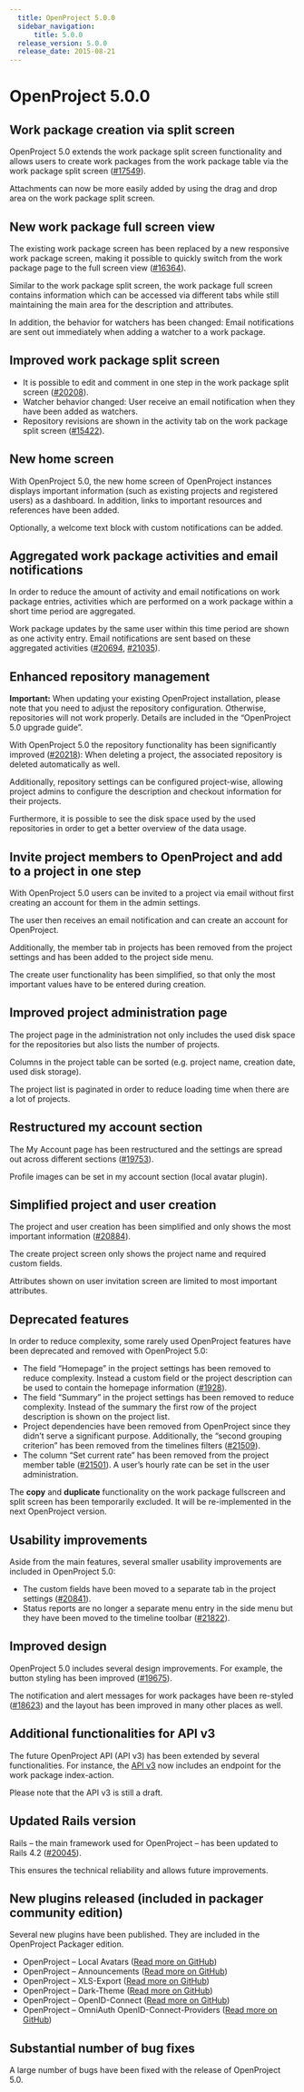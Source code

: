 ```yaml
---
  title: OpenProject 5.0.0
  sidebar_navigation:
      title: 5.0.0
  release_version: 5.0.0
  release_date: 2015-08-21
---
```


# OpenProject 5.0.0

## Work package creation via split screen

OpenProject 5.0 extends the work package split screen functionality and
allows users to create work packages from the work package table via the
work package split screen
([#17549](https://community.openproject.com/wp/17549)).

Attachments can now be more easily added by using the drag and drop area
on the work package split screen.



## New work package full screen view

The existing work package screen has been replaced by a new responsive
work package screen, making it possible to quickly switch from the work
package page to the full screen view
([#16364](https://community.openproject.com/wp/16364)).

Similar to the work package split screen, the work package full screen
contains information which can be accessed via different tabs while
still maintaining the main area for the description and attributes.

In addition, the behavior for watchers has been changed: Email
notifications are sent out immediately when adding a watcher to a work
package.



## Improved work package split screen

  - It is possible to edit and comment in one step in the work package
    split screen
    ([#20208](https://community.openproject.com/wp/20208)).
  - Watcher behavior changed: User receive an email notification when
    they have been added as watchers.
  - Repository revisions are shown in the activity tab on the work
    package split screen
    ([#15422](https://community.openproject.com/wp/15422)).



## New home screen

With OpenProject 5.0, the new home screen of OpenProject instances
displays important information (such as existing projects and registered
users) as a dashboard. In addition, links to important resources and
references have been added.

Optionally, a welcome text block with custom notifications can be added.



## Aggregated work package activities and email notifications

In order to reduce the amount of activity and email notifications on
work package entries, activities which are performed on a work package
within a short time period are aggregated.

Work package updates by the same user within this time period are shown
as one activity entry. Email notifications are sent based on these
aggregated
activities ([#20694](https://community.openproject.com/wp/20694),
[#21035](https://community.openproject.com/wp/21035)).



## Enhanced repository management

**Important:** When updating your existing OpenProject installation,
please note that you need to adjust the repository configuration.
Otherwise, repositories will not work properly. Details are included in
the “OpenProject 5.0 upgrade guide”.

With OpenProject 5.0 the repository functionality has been significantly
improved
([#20218](https://community.openproject.com/wp/20218)):
When deleting a project, the associated repository is deleted
automatically as well.

Additionally, repository settings can be configured project-wise,
allowing project admins to configure the description and checkout
information for their projects.

Furthermore, it is possible to see the disk space used by the used
repositories in order to get a better overview of the data usage.



## Invite project members to OpenProject and add to a project in one step

With OpenProject 5.0 users can be invited to a project via email without
first creating an account for them in the admin settings.

The user then receives an email notification and can create an account
for OpenProject.

Additionally, the member tab in projects has been removed from the
project settings and has been added to the project side menu.

The create user functionality has been simplified, so that only the most
important values have to be entered during creation.



## Improved project administration page

The project page in the administration not only includes the used disk
space for the repositories but also lists the number of projects.

Columns in the project table can be sorted (e.g. project name, creation
date, used disk storage).

The project list is paginated in order to reduce loading time when there
are a lot of projects.



## Restructured my account section

The My Account page has been restructured and the settings are spread
out across different sections
([#19753](https://community.openproject.com/wp/19753)).

Profile images can be set in my account section (local avatar plugin).



## Simplified project and user creation

The project and user creation has been simplified and only shows the
most important information
([#20884](https://community.openproject.com/wp/20884)).

The create project screen only shows the project name and required
custom fields.

Attributes shown on user invitation screen are limited to most important
attributes.



## Deprecated features

In order to reduce complexity, some rarely used OpenProject features
have been deprecated and removed with OpenProject 5.0:

  - The field “Homepage” in the project settings has been removed to
    reduce complexity. Instead a custom field or the project description
    can be used to contain the homepage information
    ([#1928](https://community.openproject.com/wp/1928)).
  - The field “Summary” in the project settings has been removed to
    reduce complexity. Instead of the summary the first row of the
    project description is shown on the project list.
  - Project dependencies have been removed from OpenProject since they
    didn’t serve  a significant purpose. Additionally, the “second
    grouping criterion” has been removed from the timelines filters
    ([#21509](https://community.openproject.com/wp/21509)).
  - The column “Set current rate” has been removed from the project
    member table
    ([#21501](https://community.openproject.com/wp/21501)).
    A user’s hourly rate can be set in the user administration.

The **copy** and **duplicate** functionality on the work package
fullscreen and split screen has been temporarily excluded. It will be
re-implemented in the next OpenProject version.

## Usability improvements

Aside from the main features, several smaller usability improvements are
included in OpenProject 5.0:

  - The custom fields have been moved to a separate tab in the project
    settings
    ([#20841](https://community.openproject.com/wp/20841)).
  - Status reports are no longer a separate menu entry in the side menu
    but they have been moved to the timeline
    toolbar ([#21822](https://community.openproject.com/wp/21822)).

## Improved design

OpenProject 5.0 includes several design improvements. For example, the
button styling has been improved
([#19675](https://community.openproject.com/wp/19675)).

The notification and alert messages for work packages have been
re-styled
([#18623](https://community.openproject.com/wp/18623))
and the layout has been improved in many other places as well.

## Additional functionalities for API v3

The future OpenProject API (API v3) has been extended by several
functionalities. For instance, the [API
v3](../../../api/) now includes an
endpoint for the work package index-action.

Please note that the API v3 is still a draft.

## Updated Rails version

Rails – the main framework used for OpenProject – has been updated to
Rails 4.2
([#20045](https://community.openproject.com/wp/20045)).

This ensures the technical reliability and allows future improvements.

## New plugins released (included in packager community edition)

Several new plugins have been published. They are included in the
OpenProject Packager edition.

  - OpenProject – Local Avatars ([Read more on
    GitHub](https://www.github.com/finnlabs/openproject-local_avatars))
  - OpenProject – Announcements ([Read more on
    GitHub](https://www.github.com/finnlabs/openproject-announcements))
  - OpenProject – XLS-Export ([Read more on
    GitHub](https://www.github.com/finnlabs/openproject-xls_export))
  - OpenProject – Dark-Theme ([Read more on
    GitHub](https://www.github.com/finnlabs/openproject-themes-dark))
  - OpenProject – OpenID-Connect ([Read more on
    GitHub](https://www.github.com/finnlabs/openproject-openid_connect))
  - OpenProject – OmniAuth OpenID-Connect-Providers ([Read more on
    GitHub](https://www.github.com/finnlabs/omniauth-openid-connect))

## Substantial number of bug fixes

A large number of bugs have been fixed with the release of OpenProject
5.0.

